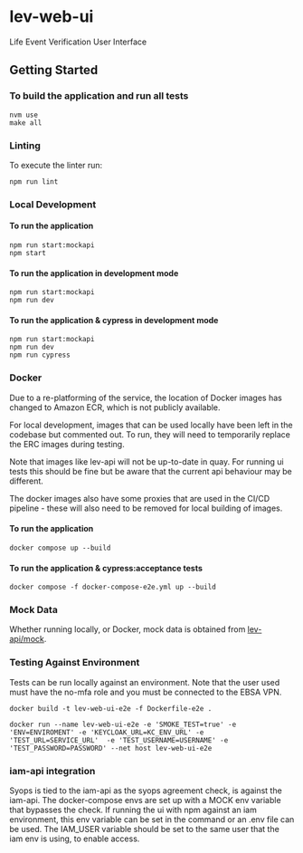 # lev-web-ui
Life Event Verification User Interface

## Getting Started

### To build the application and run all tests
```shell
nvm use
make all
```

### Linting
To execute the linter run:
```shell
npm run lint
```

### Local Development
#### To run the application
```shell
npm run start:mockapi
npm start
```

#### To run the application in development mode
```shell
npm run start:mockapi
npm run dev
```

#### To run the application & cypress in development mode
```shell
npm run start:mockapi
npm run dev
npm run cypress
```

### Docker

Due to a re-platforming of the service, the location of Docker images has changed to Amazon ECR, which is not publicly available.

For local development, images that can be used locally have been left in the codebase but commented out. To run, they will need to temporarily replace the ERC images during testing.

Note that images like lev-api will not be up-to-date in quay. For running ui tests this should be fine but be aware that the current api behaviour may be different.

The docker images also have some proxies that are used in the CI/CD pipeline - these will also need to be removed for local building of images.

#### To run the application
```shell
docker compose up --build
```
#### To run the application & cypress:acceptance tests
```shell
docker compose -f docker-compose-e2e.yml up --build
```

### Mock Data
Whether running locally, or Docker, mock data is obtained from [lev-api/mock](https://github.com/UKHomeOffice/lev-api/tree/master/mock).

### Testing Against Environment

Tests can be run locally against an environment. Note that the user used must have the no-mfa role and you must be connected to the EBSA VPN.

`docker build -t lev-web-ui-e2e -f Dockerfile-e2e .`

`docker run --name lev-web-ui-e2e -e 'SMOKE_TEST=true' -e 'ENV=ENVIROMENT' -e 'KEYCLOAK_URL=KC_ENV_URL' -e 'TEST_URL=SERVICE_URL'  -e 'TEST_USERNAME=USERNAME' -e 'TEST_PASSWORD=PASSWORD' --net host lev-web-ui-e2e`

### iam-api integration

Syops is tied to the iam-api as the syops agreement check, is against the iam-api. The docker-compose envs are set up with a 
MOCK env variable that bypasses the check. If running the ui with npm against an iam environment, this env variable can be set 
in the command or an .env file can be used. The IAM_USER variable should be set to the same user that the iam env is using, to 
enable access. 